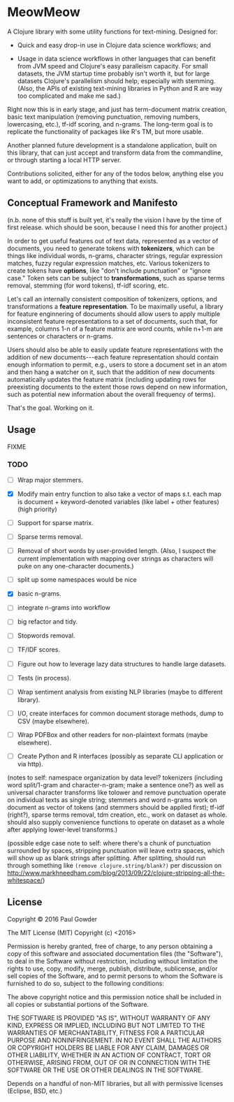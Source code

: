 # MeowMeow

A Clojure library with some utility functions for text-mining. Designed for:

- Quick and easy drop-in use in Clojure data science workflows; and

- Usage in data science workflows in other languages that can benefit from JVM speed and Clojure's easy paralleism capacity. For small datasets, the JVM startup time probably isn't worth it, but for large datasets Clojure's parallelism should help, especially with stemming. (Also, the APIs of existing text-mining libraries in Python and R are way too complicated and make me sad.)

Right now this is in early stage, and just has term-document matrix creation, basic text manipulation (removing punctuation, removing numbers, lowercasing, etc.), tf-idf scoring, and n-grams. The long-term goal is to replicate the functionality of packages like R's TM, but more usable.

Another planned future development is a standalone application, built on this library, that can just accept and transform data from the commandline, or through starting a local HTTP server. 

Contributions solicited, either for any of the todos below, anything else you want to add, or optimizations to anything that exists.

## Conceptual Framework and Manifesto

(n.b. none of this stuff is built yet, it's really the vision I have by the time of first release.  which should be soon, because I need this for another project.)

In order to get useful features out of text data, represented as a vector of documents, you need to generate tokens with **tokenizers**, which can be things like individual words, n-grams, character strings, regular expression matches, fuzzy regular expression matches, etc. Various tokenizers to create tokens have **options**, like "don't include punctuation" or "ignore case." Token sets can be subject to **transformations**, such as sparse terms removal, stemming (for word tokens), tf-idf scoring, etc. 

Let's call an internally consistent composition of tokenizers, options, and transformations a **feature representation**. To be maximally useful, a library for feature enginnering of documents should allow users to apply multiple inconsistent feature representations to a set of documents, such that, for example, columns 1-n of a feature matrix are word counts, while n+1-m are sentences or characters or n-grams. 

Users should also be able to easily update feature representations with the addition of new documents---each feature representation should contain enough information to permit, e.g., users to store a document set in an atom and then hang a watcher on it, such that the addition of new documents automatically updates the feature matrix (including updating rows for preexisting documents to the extent those rows depend on new information, such as potential new information about the overall frequency of terms).

That's the goal. Working on it.

## Usage

FIXME



### TODO

- [ ] Wrap major stemmers.

- [x] Modify main entry function to also take a vector of maps s.t. each map is document + keyword-denoted variables (like label + other features) (high priority)

- [ ] Support for sparse matrix.

- [ ] Sparse terms removal.

- [ ] Removal of short words by user-provided length. (Also, I suspect the current implementation with mapping over strings as characters will puke on any one-character documents.)

- [ ] split up some namespaces would be nice

- [x] basic n-grams.

- [ ] integrate n-grams into workflow

- [ ] big refactor and tidy.

- [ ] Stopwords removal.

- [ ] TF/IDF scores.

- [ ] Figure out how to leverage lazy data structures to handle large datasets.

- [ ] Tests (in process).

- [ ] Wrap sentiment analysis from existing NLP libraries (maybe to different library).

- [ ] I/O, create interfaces for common document storage methods, dump to CSV (maybe elsewhere).

- [ ] Wrap PDFBox and other readers for non-plaintext formats (maybe elsewhere).

- [ ] Create Python and R interfaces (possibly as separate CLI application or via http).

(notes to self: namespace organization by data level? tokenizers (including word split/1-gram and character-n-gram; make a sentence one?) as well as universal character transforms like tolower and remove punctuation operate on individual texts as single string; stemmers and word n-grams work on document as vector of tokens (and stemmers should be applied first); tf-idf (right?), sparse terms removal, tdm creation, etc., work on dataset as whole.  should also supply convenience functions to operate on dataset as a whole after applying lower-level transforms.)

(possible edge case note to self: where there's a chunk of punctuation surrounded by spaces, stripping punctuation will leave extra spaces, which will show up as blank strings after splitting.  After splitting, should run through something like `(remove clojure.string/blank?)` per discussion on http://www.markhneedham.com/blog/2013/09/22/clojure-stripping-all-the-whitespace/)

## License

Copyright © 2016 Paul Gowder

The MIT License (MIT)
Copyright (c) <2016> <Paul Gowder>

Permission is hereby granted, free of charge, to any person obtaining a copy of this software and associated documentation files (the "Software"), to deal in the Software without restriction, including without limitation the rights to use, copy, modify, merge, publish, distribute, sublicense, and/or sell copies of the Software, and to permit persons to whom the Software is furnished to do so, subject to the following conditions:

The above copyright notice and this permission notice shall be included in all copies or substantial portions of the Software.

THE SOFTWARE IS PROVIDED "AS IS", WITHOUT WARRANTY OF ANY KIND, EXPRESS OR IMPLIED, INCLUDING BUT NOT LIMITED TO THE WARRANTIES OF MERCHANTABILITY, FITNESS FOR A PARTICULAR PURPOSE AND NONINFRINGEMENT. IN NO EVENT SHALL THE AUTHORS OR COPYRIGHT HOLDERS BE LIABLE FOR ANY CLAIM, DAMAGES OR OTHER LIABILITY, WHETHER IN AN ACTION OF CONTRACT, TORT OR OTHERWISE, ARISING FROM, OUT OF OR IN CONNECTION WITH THE SOFTWARE OR THE USE OR OTHER DEALINGS IN THE SOFTWARE.

Depends on a handful of non-MIT libraries, but all with permissive licenses (Eclipse, BSD, etc.)
